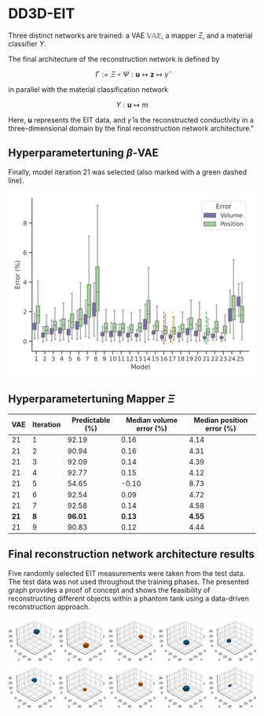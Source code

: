 # DD3D-EIT

Three distinct networks are trained: a VAE $\mathbb{VAE}$, a mapper $\Xi$, and a material classifier $\Upsilon$.

The final architecture of the reconstruction network is defined by

$$
\Gamma := \Xi \circ \Psi : \mathbf{u} \mapsto \mathbf{z} \mapsto \hat{\gamma}
$$

in parallel with the material classification network

$$
\Upsilon : \mathbf{u} \mapsto m
$$

Here, $\mathbf{u}$ represents the EIT data, and $\hat{\gamma}$ is the reconstructed conductivity in a three-dimensional domain by the final reconstruction network architecture."

## Hyperparametertuning $\beta$-VAE

Finally, model iteration 21 was selected (also marked with a green dashed line).

<div style="text-align: center;">
<img src="images/vae_hpt.png" alt="Last 25 VAE hyperparameter tunings with accuracy history of position and volume error (1.5 whisker rule). The three dashed lines mark the three best VAEs, with model 21 being the best." width="600"/>
</div>


## Hyperparametertuning Mapper $\Xi$


| **VAE** | **Iteration** | **Predictable (%)** | **Median volume error (%)** | **Median position error (%)** |
|---------|---------------|---------------------|-----------------------------|-------------------------------|
| 21      | 1             | 92.19               | 0.16                        | 4.14                          |
| 21      | 2             | 90.94               | 0.16                        | 4.31                          |
| 21      | 3             | 92.09               | 0.14                        | 4.39                          |
| 21      | 4             | 92.77               | 0.15                        | 4.12                          |
| 21      | 5             | 54.65               | -0.10                       | 8.73                          |
| 21      | 6             | 92.54               | 0.09                        | 4.72                          |
| 21      | 7             | 92.58               | 0.14                        | 4.58                          |
| **21**  | **8**         | **96.01**           | **0.13**                    | **4.55**                      |
| 21      | 9             | 90.83               | 0.12                        | 4.44                          |


## Final reconstruction network architecture results

Five randomly selected EIT measurements were taken from the test data. The test data was not used throughout the training phases.
The presented graph provides a proof of concept and shows the feasibility of reconstructing different objects within a phantom tank using a data-driven reconstruction approach.

<div style="text-align: center;">
<img src="images/predicted_test_data_results.png" alt="" width="600"/>
</div>